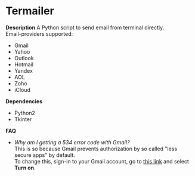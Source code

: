 Termailer
=========

**Description**
A Python script to send email from terminal directly.  
Email-providers supported:  
- Gmail
- Yahoo
- Outlook
- Hotmail
- Yandex
- AOL
- Zoho
- iCloud

**Dependencies**
 - Python2  
 - Tkinter

**FAQ**
 - *Why am I getting a 534 error code with Gmail?*  
 This is so because Gmail prevents authorization by so called "less secure apps" by default.  
 To change this, sign-in to your Gmail account, go to [this link][1] and select **Turn on**.

[1]:https://www.google.com/settings/security/lesssecureapps
